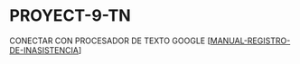 # PROYECT-9-TN
CONECTAR CON PROCESADOR DE TEXTO GOOGLE
[[MANUAL-REGISTRO-DE-INASISTENCIA](https://docs.google.com/document/d/1b-0EVfvS824LXTWS6x5miFZ5qcl8KvauSKBgNRj3zMo/edit?usp=sharing)]
